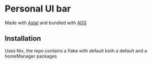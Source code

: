 # Personal UI bar

Made with [Astal](https://github.com/aylur/ags) and bundled with [AGS](https://github.com/aylur/astal)

## Installation

Uses Nix, the repo contains a flake with default both a default and a homeManager packages
